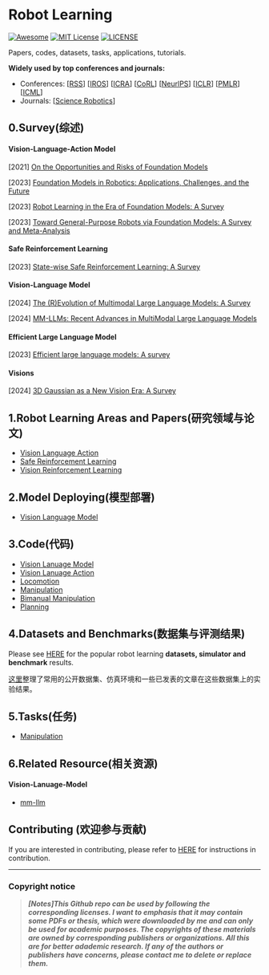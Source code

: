 # Robot Learning
[![Awesome](https://awesome.re/badge.svg)](https://awesome.re) [![MIT License](https://img.shields.io/badge/license-MIT-green.svg)](https://opensource.org/licenses/MIT) [![LICENSE](https://img.shields.io/badge/license-Anti%20996-blue.svg)](https://github.com/996icu/996.ICU/blob/master/LICENSE)

Papers, codes, datasets, tasks, applications, tutorials.

**Widely used by top conferences and journals:**

- Conferences: [[RSS](https://roboticsconference.org/)] [[IROS](https://ieee-iros.org/)] [[ICRA](https://www.ieee-ras.org/conferences-workshops/fully-sponsored/icra)] [[CoRL](https://www.corl.org/)] [[NeurlPS](https://nips.cc/)] [[ICLR](https://iclr.cc/)] [[PMLR](https://proceedings.mlr.press/)] [[ICML](https://icml.cc/)]
- Journals: [[Science Robotics](https://www.science.org/journal/scirobotics)]



## 0.Survey(综述)

#### Vision-Language-Action Model

[2021] [On the Opportunities and Risks of Foundation Models](https://arxiv.org/abs/2108.07258)

[2023] [Foundation Models in Robotics: Applications, Challenges, and the Future](https://arxiv.org/abs/2312.07843)

[2023] [Robot Learning in the Era of Foundation Models: A Survey](https://arxiv.org/abs/2311.14379)

[2023] [Toward General-Purpose Robots via Foundation Models: A Survey and Meta-Analysis](https://arxiv.org/abs/2312.08782)

#### Safe Reinforcement Learning

[2023] [State-wise Safe Reinforcement Learning: A Survey](https://arxiv.org/abs/2302.03122)

#### Vision-Language Model

[2024] [The (R)Evolution of Multimodal Large Language Models: A Survey](https://arxiv.org/abs/2402.12451)

[2024] [MM-LLMs: Recent Advances in MultiModal Large Language Models](https://arxiv.org/abs/2401.13601)

#### Efficient Large Language Model

[2023] [Efficient large language models: A survey](https://arxiv.org/abs/2312.03863)

#### Visions

[2024] [3D Gaussian as a New Vision Era: A Survey](https://arxiv.org/abs/2402.07181)



## 1.Robot Learning Areas and Papers(研究领域与论文)

- [Vision Language Action](https://github.com/whaleRobot/Robot-Learning/blob/master/codes/VLA.md)
- [Safe Reinforcement Learning](https://github.com/whaleRobot/Robot-Learning/blob/master/papers/safe-rl.md)
- [Vision Reinforcement Learning](https://github.com/whaleRobot/Robot-Learning/blob/master/papers/vision-rl.md)

## 2.Model Deploying(模型部署)

- [Vision Language Model](https://github.com/whaleRobot/Robot-Learning/blob/master/deploy/VLM.md)



## 3.Code(代码)

- [Vision Lanuage Model](https://github.com/whaleRobot/Robot-Learning/tree/master/codes/VLM)
- [Vision Lanuage Action](https://github.com/whaleRobot/Robot-Learning/blob/master/codes/VLA.md)
- [Locomotion](https://github.com/whaleRobot/Robot-Learning/tree/master/codes/locomotion)
- [Manipulation](https://github.com/whaleRobot/Robot-Learning/tree/master/codes/manipulation)
- [Bimanual Manipulation](https://github.com/whaleRobot/Robot-Learning/blob/master/codes/bimanual.md)
- [Planning](https://github.com/whaleRobot/Robot-Learning/blob/master/codes/planning.md)



## 4.Datasets and Benchmarks(数据集与评测结果)

Please see [HERE](https://github.com/whaleRobot/Robot-Learning/tree/master/data) for the popular robot learning **datasets, simulator and benchmark** results.

[这里](https://github.com/whaleRobot/Robot-Learning/tree/master/data)整理了常用的公开数据集、仿真环境和一些已发表的文章在这些数据集上的实验结果。



## 5.Tasks(任务)

- [Manipulation](https://github.com/whaleRobot/Robot-Learning/blob/master/tasks/manipulation.md)



## 6.Related Resource(相关资源)

#### Vision-Lanuage-Model

- [mm-llm](https://mm-llms.github.io/)



## Contributing (欢迎参与贡献)

If you are interested in contributing, please refer to [HERE](https://github.com/Evan-wyl/Robot-Learning/blob/master/CONTRIBUTING.md) for instructions in contribution.

------

### Copyright notice

> ***[Notes]This Github repo can be used by following the corresponding licenses. I want to emphasis that it may contain some PDFs or thesis, which were downloaded by me and can only be used for academic purposes. The copyrights of these materials are owned by corresponding publishers or organizations. All this are for better adademic research. If any of the authors or publishers have concerns, please contact me to delete or replace them.***
